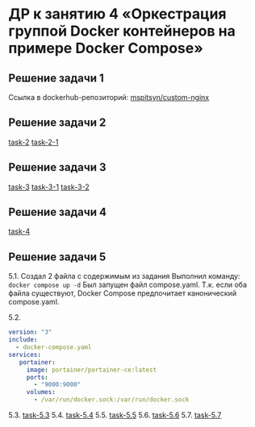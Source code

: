 # ДР к занятию 4 «Оркестрация группой Docker контейнеров на примере Docker Compose»

## Решение задачи 1
Ссылка в dockerhub-репозиторий:
[mspitsyn/custom-nginx](https://hub.docker.com/repository/docker/mspitsyn/custom-nginx/general)

## Решение задачи 2
[task-2](https://github.com/mspitsyn/04-docker-intro/blob/main/screenshots/task-2.png)
[task-2-1](https://github.com/mspitsyn/04-docker-intro/blob/main/screenshots/task-2-1.png)

## Решение задачи 3
[task-3](https://github.com/mspitsyn/04-docker-intro/blob/main/screenshots/task-3.png)
[task-3-1](https://github.com/mspitsyn/04-docker-intro/blob/main/screenshots/task-3-1.png)
[task-3-2](https://github.com/mspitsyn/04-docker-intro/blob/main/screenshots/task-3-1.png)

## Решение задачи 4
[task-4](https://github.com/mspitsyn/04-docker-intro/blob/main/screenshots/task-4.png)

## Решение задачи 5
5.1. Создал 2 файла с содержимым из задания
Выполнил команду: ```docker compose up -d```
Был запущен файл compose.yaml. Т.к. если оба файла существуют, Docker Compose предпочитает канонический compose.yaml.

5.2. 
```yaml
version: "3"
include:
  - docker-compose.yaml
services:
   portainer:
     image: portainer/portainer-ce:latest
     ports:
       - "9000:9000"
     volumes:
       - /var/run/docker.sock:/var/run/docker.sock
```
5.3. [task-5.3](https://github.com/mspitsyn/04-docker-intro/blob/main/screenshots/task-5-3.png)
5.4. [task-5.4](https://github.com/mspitsyn/04-docker-intro/blob/main/screenshots/task-5-4.png)
5.5. [task-5.5](https://github.com/mspitsyn/04-docker-intro/blob/main/screenshots/task-5-5.png)
5.6. [task-5.6](https://github.com/mspitsyn/04-docker-intro/blob/main/screenshots/task-5-6.png)
5.7. [task-5.7](https://github.com/mspitsyn/04-docker-intro/blob/main/screenshots/task-5-7.png)